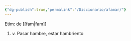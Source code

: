 ```yaml
---
{"dg-publish":true,"permalink":"/Diccionario/afamar/"}
---
```


Etim: de [[fam\|fam]]
1. *v.* Pasar hambre, estar hambriento